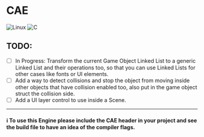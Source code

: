 # CAE

![Linux](https://img.shields.io/badge/Linux-FCC624?style=for-the-badge&logo=linux&logoColor=black)
![C](https://img.shields.io/badge/C-00599C?style=for-the-badge&logo=c&logoColor=white)

## TODO:
- [ ] In Progress: Transform the current Game Object Linked List to a generic Linked List and their operations too, so that you can use Linked Lists for other cases like fonts or UI elements.
- [ ] Add a way to detect collisions and stop the object from moving inside other objects that have collision enabled too, also put in the game object struct the collision side.
- [ ] Add a UI layer control to use inside a Scene.

---------

#### ℹ️ To use this Engine please include the CAE header in your project and see the build file to have an idea of the compiler flags.
